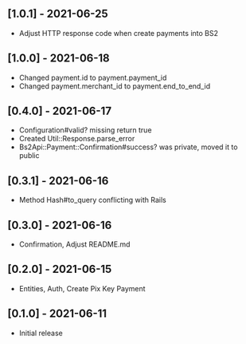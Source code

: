 ## [1.0.1] - 2021-06-25
- Adjust HTTP response code when create payments into BS2

## [1.0.0] - 2021-06-18
- Changed payment.id to payment.payment_id
- Changed payment.merchant_id to payment.end_to_end_id

## [0.4.0] - 2021-06-17
- Configuration#valid? missing return true
- Created Util::Response.parse_error
- Bs2Api::Payment::Confirmation#success? was private, moved it to public

## [0.3.1] - 2021-06-16
- Method Hash#to_query conflicting with Rails

## [0.3.0] - 2021-06-16
- Confirmation, Adjust README.md

## [0.2.0] - 2021-06-15
- Entities, Auth, Create Pix Key Payment

## [0.1.0] - 2021-06-11
- Initial release
